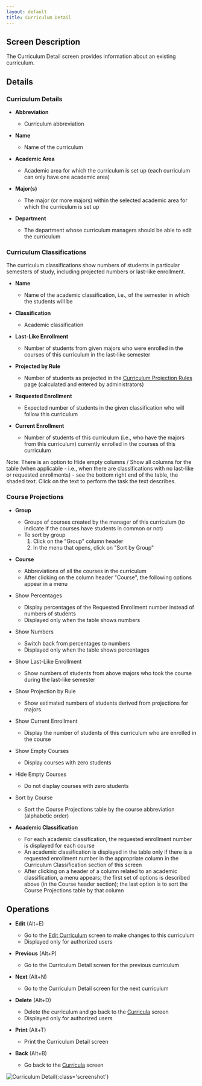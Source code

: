 ```yaml
---
layout: default
title: Curriculum Detail
---
```



## Screen Description


 The Curriculum Detail screen provides information about an existing curriculum.

## Details

### Curriculum Details

* **Abbreviation**
	* Curriculum abbreviation

* **Name**
	* Name of the curriculum

* **Academic Area**
	* Academic area for which the curriculum is set up (each curriculum can only have one academic area)

* **Major(s)**
	* The major (or more majors) within the selected academic area for which the curriculum is set up 

* **Department**
	* The department whose curriculum managers should be able to edit the curriculum

### Curriculum Classifications


 The curriculum classifications show numbers of students in particular semesters of study, including projected numbers or last-like enrollment.

* **Name**
	* Name of the academic classification, i.e., of the semester in which the students will be

* **Classification**
	* Academic classification

* **Last-Like Enrollment**
	* Number of students from given majors who were enrolled in the courses of this curriculum in the last-like semester

* **Projected by Rule**
	* Number of students as projected in the [Curriculum Projection Rules](curriculum-projection-rules) page (calculated and entered by administrators)

* **Requested Enrollment**
	* Expected number of students in the given classification who will follow this curriculum

* **Current Enrollment**
	* Number of students of this curriculum (i.e., who have the majors from this curriculum) currently enrolled in the courses of this curriculum


 Note: There is an option to Hide empty columns / Show all columns for the table (when applicable - i.e., when there are classifications with no last-like or requested enrollments) - see the bottom right end of the table, the shaded text. Click on the text to perform the task the text describes.


### Course Projections

* **Group**
	* Groups of courses created by the manager of this curriculum (to indicate if the courses have students in common or not)
	* To sort by group
		1. Click on the "Group" column header
		2. In the menu that opens, click on "Sort by Group"

* **Course**
	* Abbreviations of all the courses in the curriculum
	* After clicking on the column header "Course", the following options appear in a menu

* Show Percentages
	* Display percentages of the Requested Enrollment number instead of numbers of students
	* Displayed only when the table shows numbers

* Show Numbers
	* Switch back from percentages to numbers
	* Displayed only when the table shows percentages 

* Show Last-Like Enrollment
	* Show numbers of students from above majors who took the course during the last-like semester

* Show Projection by Rule
	* Show estimated numbers of students derived from projections for majors

* Show Current Enrollment
	* Display the number of students of this curriculum who are enrolled in the course

* Show Empty Courses
	* Display courses with zero students

* Hide Empty Courses
	* Do not display courses with zero students

* Sort by Course
	* Sort the Course Projections table by the course abbreviation (alphabetic order)

* **Academic Classification**
	* For each academic classification, the requested enrollment number is displayed for each course 
	* An academic classification is displayed in the table only if there is a requested enrollment number in the appropriate column in the Curriculum Classification section of this screen
	* After clicking on a header of a column related to an academic classification, a menu appears; the first set of options is described above (in the Course header section); the last option is to sort the Course Projections table by that column

## Operations

* **Edit** (Alt+E)
	* Go to the [Edit Curriculum](edit-curriculum) screen to make changes to this curriculum
	* Displayed only for authorized users

* **Previous** (Alt+P)
	* Go to the Curriculum Detail screen for the previous curriculum

* **Next** (Alt+N)
	* Go to the Curriculum Detail screen for the next curriculum

* **Delete** (Alt+D)
	* Delete the curriculum and go back to the [Curricula](curricula) screen
	* Displayed only for authorized users

* **Print** (Alt+T)
	* Print the Curriculum Detail screen

* **Back** (Alt+B)
	* Go back to the [Curricula](curricula) screen


![Curriculum Detail](images/curriculum-detail-1.png){:class='screenshot'}
